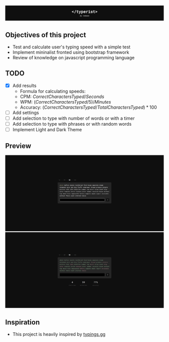 <p align="center">
  <img src="assets/title.png">
</p>

## Objectives of this project

- Test and calculate user's typing speed with a simple test
- Implement mininalist fronted using bootstrap framework
- Review of knowledge on javascript programming language

## TODO

- [x] Add results
  - Formula for calculating speeds:
  - CPM: $Correct Characters Typed / Seconds$
  - WPM: $(Correct Characters Typed / 5) / Minutes$
  - Accuracy: $(Correct Characters Typed / Total Characters Typed) * 100$
- [ ] Add settings
- [ ] Add selection to type with number of words or with a timer
- [ ] Add selection to type with phrases or with random words
- [ ] Implement Light and Dark Theme

## Preview

![Start Preview](assets/startPreview.png)
![End of Test Preview](assets/endPreview.png)

## Inspiration

- This project is heavily inspired by [typings.gg](https://typings.gg/)
